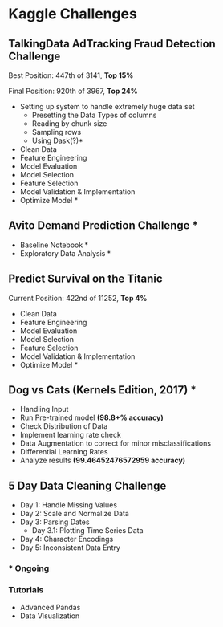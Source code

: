 # Kaggle Challenges

## TalkingData AdTracking Fraud Detection Challenge
Best Position: 447th of 3141, **Top 15%**

Final Position: 920th of 3967, **Top 24%**
+ Setting up system to handle extremely huge data set
  + Presetting the Data Types of columns
  + Reading by chunk size
  + Sampling rows
  + Using Dask(?)*
+ Clean Data
+ Feature Engineering
+ Model Evaluation
+ Model Selection
+ Feature Selection
+ Model Validation & Implementation
+ Optimize Model *

## Avito Demand Prediction Challenge *
+ Baseline Notebook *
+ Exploratory Data Analysis *

## Predict Survival on the Titanic
Current Position: 422nd of 11252, **Top 4%**
+ Clean Data
+ Feature Engineering
+ Model Evaluation
+ Model Selection
+ Feature Selection
+ Model Validation & Implementation
+ Optimize Model *

## Dog vs Cats (Kernels Edition, 2017) *
+ Handling Input
+ Run Pre-trained model **(98.8+% accuracy)**
+ Check Distribution of Data
+ Implement learning rate check
+ Data Augmentation to correct for minor misclassifications
+ Differential Learning Rates
+ Analyze results **(99.46452476572959 accuracy)**

## 5 Day Data Cleaning Challenge
+ Day 1: Handle Missing Values
+ Day 2: Scale and Normalize Data
+ Day 3: Parsing Dates
  + Day 3.1: Plotting Time Series Data
+ Day 4: Character Encodings
+ Day 5: Inconsistent Data Entry

### * Ongoing

### Tutorials
+ Advanced Pandas
+ Data Visualization
